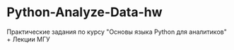 # Python-Analyze-Data-hw
Практические задания по курсу "Основы языка Python для аналитиков" +
Лекции МГУ

